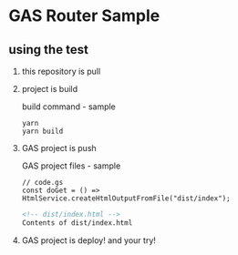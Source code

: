 # GAS Router Sample

## using the test

1. this repository is pull
2. project is build

    build command - sample

    ```shell
    yarn
    yarn build
    ```

3. GAS project is push

    GAS project files - sample

    ```gas
    // code.gs
    const doGet = () => HtmlService.createHtmlOutputFromFile("dist/index");
    ```

    ```html
    <!-- dist/index.html -->
    Contents of dist/index.html
    ```

4. GAS project is deploy! and your try!
